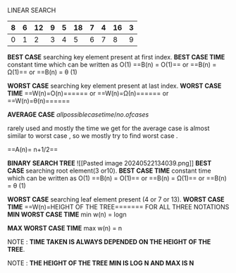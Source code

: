 LINEAR SEARCH 

| 8   | 6   | 12  | 9   | 5   | 18  | 7   | 4   | 16  | 3   |
| --- | --- | --- | --- | --- | --- | --- | --- | --- | --- |
| 0   | 1   | 2   | 3   | 4   | 5   | 6   | 7   | 8   | 9   |

**BEST CASE** 
searching key element present at first index.
**BEST CASE TIME** 
constant time 
which can be written as O(1)
==B(n) = O(1)==  or ==B(n) = Ω(1)== or ==B(n) = θ (1)

**WORST CASE** 
searching key element present at last index.
**WORST CASE TIME**
==W(n)=O(n)====== or ==W(n)=Ω(n)====== or ==W(n)=θ(n)======



**AVERAGE CASE**
$all possible case time / no. of cases$

rarely used and mostly the time we get for the average case is almost similar to worst case , so we mostly try to find worst case .

==A(n)= n+1/2==

**BINARY SEARCH TREE** 
![[Pasted image 20240522134039.png]]
**BEST CASE** 
searching root element(3 or10).
**BEST CASE TIME** 
constant time 
which can be written as O(1)
==B(n) = O(1)==  or ==B(n) = Ω(1)== or ==B(n) = θ (1)

**WORST CASE** 
searching leaf element present (4 or 7 or 13).
**WORST CASE TIME**
==W(n)=HEIGHT OF THE TREE=======  FOR ALL THREE NOTATIONS
**MIN WORST CASE TIME** 
min w(n) = logn

**MAX WORST CASE TIME** 
max w(n) = n


NOTE : **TIME TAKEN IS ALWAYS DEPENDED ON THE  HEIGHT OF THE TREE**.

NOTE : **THE  HEIGHT OF THE TREE MIN IS LOG N AND MAX IS N** 

